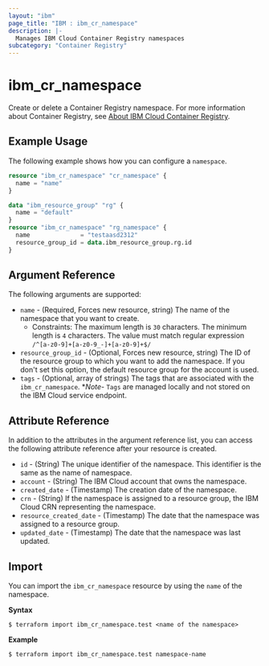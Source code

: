 ```yaml
---
layout: "ibm"
page_title: "IBM : ibm_cr_namespace"
description: |-
  Manages IBM Cloud Container Registry namespaces
subcategory: "Container Registry"
---
```


# ibm_cr_namespace

Create or delete a Container Registry namespace. For more information about Container Registry, see [About IBM Cloud Container Registry](https://cloud.ibm.com/docs/Registry?topic=Registry-registry_overview).

## Example Usage

The following example shows how you can configure a `namespace`.

```terraform
resource "ibm_cr_namespace" "cr_namespace" {
  name = "name"
}

data "ibm_resource_group" "rg" {
  name = "default"
}
resource "ibm_cr_namespace" "rg_namespace" {
  name              = "testaasd2312"
  resource_group_id = data.ibm_resource_group.rg.id
}
```

## Argument Reference

The following arguments are supported:

- `name` - (Required, Forces new resource, string) The name of the namespace that you want to create.
  - Constraints: The maximum length is `30` characters. The minimum length is `4` characters. The value must match regular expression `/^[a-z0-9]+[a-z0-9_-]+[a-z0-9]+$/`
- `resource_group_id` - (Optional, Forces new resource, string) The ID of the resource group to which you want to add the namespace. If you don't set this option, the default resource group for the account is used.
- `tags` - (Optional, array of strings) The tags that are associated with the `ibm_cr_namespace`. **Note*- `Tags` are managed locally and not stored on the IBM Cloud service endpoint.

## Attribute Reference

In addition to the attributes in the argument reference list, you can access the following attribute reference after your resource is created.

- `id` - (String) The unique identifier of the namespace. This identifier is the same as the name of namespace.
- `account` - (String) The IBM Cloud account that owns the namespace.
- `created_date` - (Timestamp) The creation date of the namespace.
- `crn` - (String) If the namespace is assigned to a resource group, the IBM Cloud CRN representing the namespace.
- `resource_created_date` - (Timestamp) The date that the namespace was assigned to a resource group.
- `updated_date` - (Timestamp) The date that the namespace was last updated.

## Import

You can import the `ibm_cr_namespace` resource by using the `name` of the namespace.

**Syntax**

```
$ terraform import ibm_cr_namespace.test <name of the namespace>
```

**Example**

```
$ terraform import ibm_cr_namespace.test namespace-name
```
